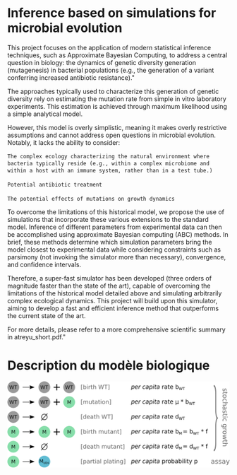 # Inference based on simulations for microbial evolution

This project focuses on the application of modern statistical inference techniques, such as Approximate Bayesian Computing, to address a central question in biology: the dynamics of genetic diversity generation (mutagenesis) in bacterial populations (e.g., the generation of a variant conferring increased antibiotic resistance)."

The approaches typically used to characterize this generation of genetic diversity rely on estimating the mutation rate from simple in vitro laboratory experiments. This estimation is achieved through maximum likelihood using a simple analytical model.

However, this model is overly simplistic, meaning it makes overly restrictive assumptions and cannot address open questions in microbial evolution. Notably, it lacks the ability to consider:

    The complex ecology characterizing the natural environment where bacteria typically reside (e.g., within a complex microbiome and within a host with an immune system, rather than in a test tube.)

    Potential antibiotic treatment

    The potential effects of mutations on growth dynamics

To overcome the limitations of this historical model, we propose the use of simulations that incorporate these various extensions to the standard model. Inference of different parameters from experimental data can then be accomplished using approximate Bayesian computing (ABC) methods. In brief, these methods determine which simulation parameters bring the model closest to experimental data while considering constraints such as parsimony (not invoking the simulator more than necessary), convergence, and confidence intervals.

Therefore, a super-fast simulator has been developed (three orders of magnitude faster than the state of the art), capable of overcoming the limitations of the historical model detailed above and simulating arbitrarily complex ecological dynamics. This project will build upon this simulator, aiming to develop a fast and efficient inference method that outperforms the current state of the art.

For more details, please refer to a more comprehensive scientific summary in atreyu_short.pdf."


# Description du modèle biologique
![description du modèle biologique de croissance avec mutation](model.png)






